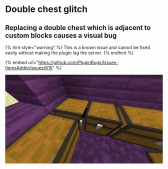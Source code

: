 # Double chest glitch

## Replacing a double chest which is adjacent to custom blocks causes a visual bug

{% hint style="warning" %}
This is a known issue and cannot be fixed easily without making the plugin lag the server.
{% endhint %}

{% embed url="https://github.com/PluginBugs/Issues-ItemsAdder/issues/615" %}

![](../../.gitbook/assets/immagine%20%2840%29.png)

